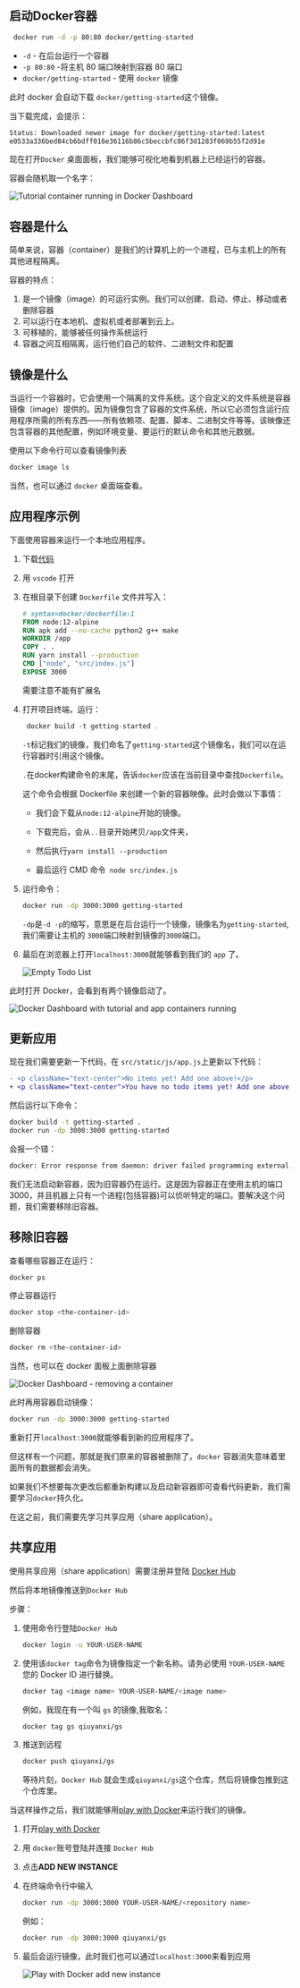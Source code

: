 ## 启动Docker容器

```bash
 docker run -d -p 80:80 docker/getting-started
```

* `-d` - 在后台运行一个容器
* `-p 80:80` -将主机 80 端口映射到容器 80 端口
* `docker/getting-started` - 使用 `docker` 镜像

此时 docker 会自动下载 `docker/getting-started`这个镜像。

当下载完成，会提示：

```bash
Status: Downloaded newer image for docker/getting-started:latest
e0533a336bed84cb6bdff016e36116b86c5beccbfc86f3d1283f069b55f2d91e
```

现在打开`Docker` 桌面面板，我们能够可视化地看到机器上已经运行的容器。

容器会随机取一个名字：

![Tutorial container running in Docker Dashboard](https://docs.docker.com/get-started/images/tutorial-in-dashboard.png)

## 容器是什么

简单来说，容器（container）是我们的计算机上的一个进程，已与主机上的所有其他进程隔离。

容器的特点：

1. 是一个镜像（image）的可运行实例。我们可以创建、启动、停止、移动或者删除容器
2. 可以运行在本地机、虚拟机或者部署到云上。
3. 可移植的，能够被任何操作系统运行
4. 容器之间互相隔离，运行他们自己的软件、二进制文件和配置

## 镜像是什么

当运行一个容器时，它会使用一个隔离的文件系统。这个自定义的文件系统是容器镜像（image）提供的。因为镜像包含了容器的文件系统，所以它必须包含运行应用程序所需的所有东西——所有依赖项、配置、脚本、二进制文件等等。该映像还包含容器的其他配置，例如环境变量、要运行的默认命令和其他元数据。

使用以下命令行可以查看镜像列表

```bash
docker image ls
```

当然，也可以通过 `docker` 桌面端查看。

## 应用程序示例

下面使用容器来运行一个本地应用程序。

1. 下载[代码](https://github.com/docker/getting-started/tree/master/app)

2. 用 `vscode` 打开

3. 在根目录下创建 `Dockerfile` 文件并写入：

   ```dockerfile
   # syntax=docker/dockerfile:1
   FROM node:12-alpine
   RUN apk add --no-cache python2 g++ make
   WORKDIR /app
   COPY . .
   RUN yarn install --production
   CMD ["node", "src/index.js"]
   EXPOSE 3000
   ```

   需要注意不能有扩展名

4. 打开项目终端，运行：

   ```js
    docker build -t getting-started .
   ```

   `-t`标记我们的镜像，我们命名了`getting-started`这个镜像名，我们可以在运行容器时引用这个镜像。

   `.`在docker构建命令的末尾，告诉`docker`应该在当前目录中查找`Dockerfile`。

   这个命令会根据 Dockerfile 来创建一个新的容器映像。此时会做以下事情：

   * 我们会下载从`node:12-alpine`开始的镜像。

   * 下载完后，会从`..`目录开始拷贝`/app`文件夹，
   * 然后执行`yarn install --production`
   * 最后运行 CMD 命令` node src/index.js`

5. 运行命令：

   ```bash
   docker run -dp 3000:3000 getting-started
   ```

   `-dp`是`-d -p`的缩写，意思是在后台运行一个镜像，镜像名为`getting-started`,我们需要让主机的 `3000`端口映射到镜像的`3000`端口。

6. 最后在浏览器上打开`localhost:3000`就能够看到我们的 `app` 了。

   ![Empty Todo List](https://docs.docker.com/get-started/images/todo-list-empty.png)

此时打开 Docker，会看到有两个镜像启动了。

![Docker Dashboard with tutorial and app containers running](https://docs.docker.com/get-started/images/dashboard-two-containers.png)

## 更新应用

现在我们需要更新一下代码，在 `src/static/js/app.js`上更新以下代码：

```diff
- <p className="text-center">No items yet! Add one above!</p>
+ <p className="text-center">You have no todo items yet! Add one above!</p>
```

然后运行以下命令：

```bash
docker build -t getting-started .
docker run -dp 3000:3000 getting-started
```

会报一个错：

```bash
docker: Error response from daemon: driver failed programming external connectivity on endpoint epic_gould (3799c6f242a473e0057eaeb958ea129d03142acd9da927049e5eb041ce198218): Bind for 0.0.0.0:3000 failed: port is already allocated.
```

我们无法启动新容器，因为旧容器仍在运行。这是因为容器正在使用主机的端口3000，并且机器上只有一个进程(包括容器)可以侦听特定的端口。要解决这个问题，我们需要移除旧容器。

## 移除旧容器

查看哪些容器正在运行：

```bash
docker ps
```

停止容器运行

```bash
docker stop <the-container-id>
```

删除容器

```bash
docker rm <the-container-id>
```

当然，也可以在 docker 面板上面删除容器

![Docker Dashboard - removing a container](https://docs.docker.com/get-started/images/dashboard-removing-container.png)

此时再用容器启动镜像：

```bash
docker run -dp 3000:3000 getting-started
```

重新打开`localhost:3000`就能够看到新的应用程序了。

但这样有一个问题，那就是我们原来的容器被删除了，`docker` 容器消失意味着里面所有的数据都会消失。

如果我们不想要每次更改后都重新构建以及启动新容器即可查看代码更新，我们需要学习`docker`持久化。

在这之前，我们需要先学习共享应用（share application）。

## 共享应用

使用共享应用（share application）需要注册并登陆 [Docker Hub](https://hub.docker.com/)

然后将本地镜像推送到`Docker Hub`

步骤：

1. 使用命令行登陆`Docker Hub`

   ```bash
   docker login -u YOUR-USER-NAME
   ```

2. 使用该`docker tag`命令为镜像指定一个新名称。请务必使用 `YOUR-USER-NAME`您的 Docker ID 进行替换。

   ```bash
   docker tag <image name> YOUR-USER-NAME/<image name>
   ```

   例如，我现在有一个叫 `gs` 的镜像,我取名：

   ```bash
   docker tag gs qiuyanxi/gs
   ```

3. 推送到远程

   ```bash
   docker push qiuyanxi/gs
   ```

   等待片刻，`Docker Hub` 就会生成`qiuyanxi/gs`这个仓库，然后将镜像包推到这个仓库里。

当这样操作之后，我们就能够用[play with Docker](https://labs.play-with-docker.com/)来运行我们的镜像。

1. 打开[play with Docker](https://labs.play-with-docker.com/)

2. 用 `docker`账号登陆并连接 `Docker Hub`

3. 点击**ADD NEW INSTANCE**

4. 在终端命令行中输入

   ```bash
   docker run -dp 3000:3000 YOUR-USER-NAME/<repository name>
   ```

   例如：

   ```bash
   docker run -dp 3000:3000 qiuyanxi/gs
   ```

5. 最后会运行镜像，此时我们也可以通过`localhost:3000`来看到应用

   ![Play with Docker add new instance](https://docs.docker.com/get-started/images/pwd-add-new-instance.png)







